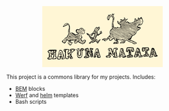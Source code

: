 <p align="center">
  <img src="https://raw.githubusercontent.com/zhdanov/hakunamatata/master/logo/logo-readme.png" style="max-height:100%;" height="160">
</p>

This project is a commons library for my projects. Includes:
- [BEM](https://en.bem.info/methodology/) blocks
- [Werf](https://werf.io/) and [helm](https://helm.sh/) templates
- Bash scripts
